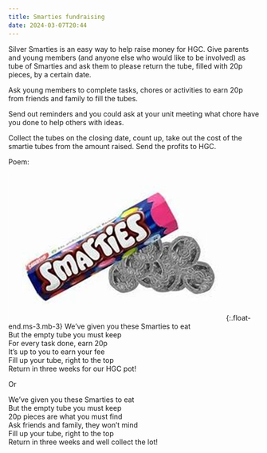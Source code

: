 ```yaml
---
title: Smarties fundraising
date: 2024-03-07T20:44
---
```

Silver Smarties is an easy way to help raise money for HGC. Give parents and young members (and anyone else who would like to be involved) as tube of Smarties and ask them to please return the tube, filled with 20p pieces, by a certain date.

Ask young members to complete tasks, chores or activities to earn 20p from friends and family to fill the tubes.

Send out reminders and you could ask at your unit meeting what chore have you done to help others with ideas.

Collect the tubes on the closing date, count up, take out the cost of the smartie tubes from the amount raised. Send the profits to HGC.

Poem:  

![Smarties fundraising](/assets/images/2024/03/smarties-fundraising.webp){:.float-end.ms-3.mb-3}
We’ve given you these Smarties to eat  
But the empty tube you must keep  
For every task done, earn 20p  
It’s up to you to earn your fee  
Fill up your tube, right to the top  
Return in three weeks for our HGC pot!  

Or  

We’ve given you these Smarties to eat  
But the empty tube you must keep  
20p pieces are what you must find  
Ask friends and family, they won’t mind  
Fill up your tube, right to the top  
Return in three weeks and well collect the lot!
